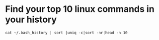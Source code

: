 # Find your top 10 linux commands in your history

    cat ~/.bash_history | sort |uniq -c|sort -nr|head -n 10
